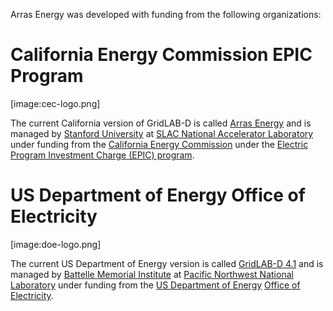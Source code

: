 Arras Energy was developed with funding from the following organizations:

# California Energy Commission EPIC Program
[image:cec-logo.png]

The current California version of GridLAB-D is called [Arras Energy](https://arras.energy/) and is managed by [Stanford University](https://www.stanford.edu/) at [SLAC National Accelerator Laboratory](https://slac.stanford.edu.) under funding from the [California Energy Commission](https://energy.ca.gov/) under the [Electric Program Investment Charge (EPIC) program](https://www.energy.ca.gov/programs-and-topics/programs/electric-program-investment-charge-epic-program).

# US Department of Energy Office of Electricity
[image:doe-logo.png]

The current US Department of Energy version is called [GridLAB-D 4.1](https://github.com/gridlab-d/gridlab-d) and is managed by [Battelle Memorial Institute](https://www.battelle.org/) at [Pacific Northwest National Laboratory](https://www.pnnl.gov/) under funding from the [US Department of Energy](https://www.doe.gov/) [Office of Electricity](https://www.doe.gov/electricity).

